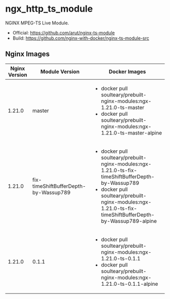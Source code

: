 # ngx_http_ts_module

NGINX MPEG-TS Live Module.

- Official: https://github.com/arut/nginx-ts-module
- Build: https://github.com/nginx-with-docker/nginx-ts-module-src
## Nginx Images

<table>
    <thead>
        <tr>
            <th>Nginx Version</th>
            <th>Module Version</th>
            <th>Docker Images</th>
        </tr>
    </thead>
    <tbody>
        <tr>
            <td>1.21.0</td>
            <td>master</td>
            <td><ul>
                <li>docker pull soulteary/prebuilt-nginx-modules:ngx-1.21.0-ts-master</li>
                <li>docker pull soulteary/prebuilt-nginx-modules:ngx-1.21.0-ts-master-alpine</li>
            </ul></td>
        </tr>
        <tr>
            <td>1.21.0</td>
            <td>fix-timeShiftBufferDepth-by-Wassup789</td>
            <td><ul>
                <li>docker pull soulteary/prebuilt-nginx-modules:ngx-1.21.0-ts-fix-timeShiftBufferDepth-by-Wassup789</li>
                <li>docker pull soulteary/prebuilt-nginx-modules:ngx-1.21.0-ts-fix-timeShiftBufferDepth-by-Wassup789-alpine</li>
            </ul></td>
        </tr>
        <tr>
            <td>1.21.0</td>
            <td>0.1.1</td>
            <td><ul>
                <li>docker pull soulteary/prebuilt-nginx-modules:ngx-1.21.0-ts-0.1.1</li>
                <li>docker pull soulteary/prebuilt-nginx-modules:ngx-1.21.0-ts-0.1.1-alpine</li>
            </ul></td>
        </tr>
    </tbody>
</table>
